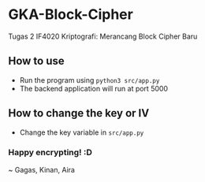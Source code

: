 # GKA-Block-Cipher

Tugas 2 IF4020 Kriptografi: Merancang Block Cipher Baru

## How to use

- Run the program using `python3 src/app.py`
- The backend application will run at port 5000

## How to change the key or IV
- Change the key variable in `src/app.py`

### Happy encrypting! :D

~ Gagas, Kinan, Aira
